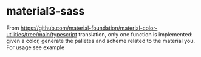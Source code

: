 # material3-sass
From https://github.com/material-foundation/material-color-utilities/tree/main/typescript translation, only one function is implemented: given a color, generate the palletes and scheme related to the material you. For usage see example 
